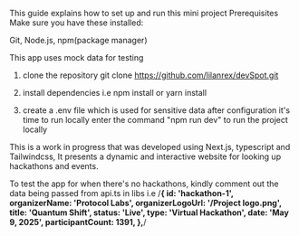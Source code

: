 This guide explains how to set up and run this mini project
Prerequisites
Make sure you have these installed:

Git, Node.js, npm(package manager)

This app uses mock data for testing

1. clone the repository 
git clone  https://github.com/lilanrex/devSpot.git



2. install dependencies i.e npm install or yarn install


3. create a .env file which is used for sensitive data
after configuration it's time to run locally
enter the command "npm run dev" to run the project locally

This is a work in progress that was developed using Next.js, typescript and Tailwindcss, It presents a dynamic and interactive website for looking up hackathons and events. 

To test the app for when there's no hackathons, kindly comment out the data being passed from api.ts in libs
i.e 
/**{
    id: 'hackathon-1',
    organizerName: 'Protocol Labs',
    organizerLogoUrl: '/Project logo.png', 
    title: 'Quantum Shift',
    status: 'Live',
    type: 'Virtual Hackathon',
    date: 'May 9, 2025',
    participantCount: 1391,
  },**/